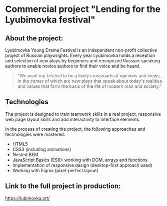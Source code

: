 # Commercial project "Lending for the Lyubimovka festival"

## About the project:
Lyubimovka Young Drama Festival is an independent non-profit collective project of Russian playwrights.
Every year Lyubimovka holds a reception and selection of new plays by beginners and recognized Russian-speaking authors to enable novice authors to find their voice and be heard.
> "We want our festival to be a lively crossroads of opinions and views, in the center of which are new plays that speak about today's realities and values that form the basis of the life of modern man and society."

## Technologies
The project is designed to train teamwork skills in a real project, responsive web page layout skills and add interactivity to interface elements.

In the process of creating the project, the following approaches and technologies were mastered:
* HTML5
* CSS3 (including animations)
* Nested BEM
* JavaScript Basics (ES6): working with DOM, arrays and functions
* Implementation of responsive design (desktop-first approach used)
* Working with Figma (pixel-perfect layout)

## Link to the full project in production:
https://lubimovka.art/
